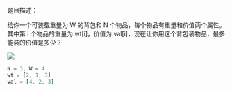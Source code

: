 题目描述：

给你一个可装载重量为 W 的背包和 N 个物品，每个物品有重量和价值两个属性。其中第 i 个物品的重量为 wt[i]，价值为 val[i]，现在让你用这个背包装物品，最多能装的价值是多少？



![](https://gblobscdn.gitbook.com/assets%2F-MOg91qJOV680ranYFeJ%2Fsync%2F9a5d7fb6436e5e4278b90cf201b78dcee49109a9.png?alt=media)



```js
N = 3, W = 4
wt = [2, 1, 3]
val = [4, 2, 3]
```





